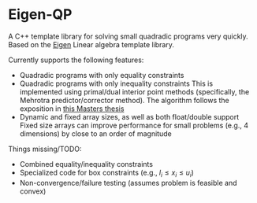 # Eigen-QP #

A C++ template library for solving small quadradic programs very quickly.  Based on the [Eigen](http://eigen.tuxfamily.org/index.php?title=Main_Page) Linear algebra template library.

Currently supports the following features:
*   Quadradic programs with only equality constraints
*   Quadradic programs with only inequality constraints
    This is implemented using primal/dual interior point methods (specifically, the Mehrotra predictor/corrector method).  The algorithm follows the exposition in [this Masters thesis](http://etd.dtu.dk/thesis/220437/ep08_19.pdf)
*   Dynamic and fixed array sizes, as well as both float/double support
    Fixed size arrays can improve performance for small problems (e.g., 4 dimensions) by close to an order of magnitude

Things missing/TODO:
*   Combined equality/inequality constraints
*   Specialized code for box constraints (e.g., $l_i \le x_i \le u_i$)
*   Non-convergence/failure testing (assumes problem is feasible and convex)
